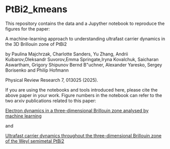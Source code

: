 # PtBi2_kmeans

This repository contains the data and a Jupyther notebook to reproduce the figures for the paper:

A machine-learning approach to understanding ultrafast carrier dynamics in the 3D Brillouin zone of PtBi2

by Paulina Majchrzak, Charlotte Sanders, Yu Zhang, Andrii Kuibarov,Oleksandr Suvorov,Emma Springate,Iryna Kovalchuk, Saicharan Aswartham, Grigory Shipunov Bernd B\"uchner, Alexander Yaresko, Sergey Borisenko and Philip Hofmann

Physical Review Research 7, 013025 (2025).

If you are using the notebooks and tools introduced here, please cite the above paper in your work. Figure numbers in the notebook can refer to the two arxiv publications related to this paper:

[Electron dynamics in a three-dimensional Brillouin zone analysed by machine learning](https://arxiv.org/abs/2406.10550)

and 

[Ultrafast carrier dynamics throughout the three-dimensional Brillouin zone of the Weyl semimetal PtBi2](https://arxiv.org/abs/2406.10551) 

